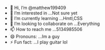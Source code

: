 - 👋 Hi, I’m @matthew199409
- 👀 I’m interested in ...Not sure yet
- 🌱 I’m currently learning ...Hmtl,CSS 
- 💞️ I’m looking to collaborate on ...Everything
- 📫 How to reach me ...5134985506
- 😄 Pronouns: ...Im a guy
- ⚡ Fun fact: ...I play guitar lol

<!---
matthew199409/matthew199409 is a ✨ special ✨ repository because its `README.md` (this file) appears on your GitHub profile.
You can click the Preview link to take a look at your changes.
--->
